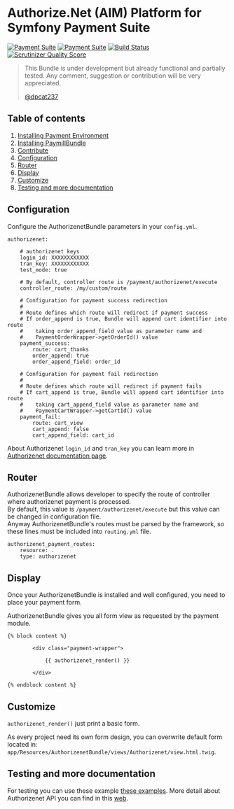 Authorize.Net (AIM) Platform for Symfony Payment Suite
=====

[![Payment Suite](https://raw.github.com/mmoreram/PaymentCoreBundle/gh-pages/public/images/payment-suite.png)](https://github.com/mmoreram/PaymentCoreBundle)
[![Payment Suite](https://raw.github.com/mmoreram/PaymentCoreBundle/gh-pages/public/images/still-maintained.png)]()
[![Build Status](https://api.travis-ci.org/dpcat237/AuthorizenetBundle.png?branch=master)](https://travis-ci.org/dpcat237/AuthorizenetBundle)
[![Scrutinizer Quality Score](https://scrutinizer-ci.com/g/dpcat237/AuthorizenetBundle/badges/quality-score.png?s=43290e459683b8b94de1e695ca851a6451ab1b50)](https://scrutinizer-ci.com/g/dpcat237/AuthorizenetBundle/)

> This Bundle is under development but already functional and partially tested.
> Any comment, suggestion or contribution will be very appreciated.
>
> [@dpcat237](https://github.com/dpcat237)



Table of contents
-----

1.  [Installing Payment Environment](https://gist.github.com/mmoreram/6771947#file-configure-payfony-environment-md)
2.  [Installing PaymillBundle](https://gist.github.com/mmoreram/6771869#file-install-platform-md)
3.  [Contribute](https://gist.github.com/mmoreram/6813203#file-contribute-payfony-md)
4.  [Configuration](#configuration)
5.  [Router](#router)
6.  [Display](#display)
7.  [Customize](#customize)
8.  [Testing and more documentation](#testing-and-more-documentation)


Configuration
-----

Configure the AuthorizenetBundle parameters in your `config.yml`.

    authorizenet:

        # authorizenet keys
        login_id: XXXXXXXXXXXX
        tran_key: XXXXXXXXXXXX
        test_mode: true

        # By default, controller route is /payment/authorizenet/execute
        controller_route: /my/custom/route

        # Configuration for payment success redirection
        #
        # Route defines which route will redirect if payment success
        # If order_append is true, Bundle will append cart identifier into route
        #    taking order_append_field value as parameter name and
        #    PaymentOrderWrapper->getOrderId() value
        payment_success:
            route: cart_thanks
            order_append: true
            order_append_field: order_id

        # Configuration for payment fail redirection
        #
        # Route defines which route will redirect if payment fails
        # If cart_append is true, Bundle will append cart identifier into route
        #    taking cart_append_field value as parameter name and
        #    PaymentCartWrapper->getCartId() value
        payment_fail:
            route: cart_view
            cart_append: false
            cart_append_field: cart_id

About Authorizenet `login_id` and `tran_key` you can learn more in [Authorizenet documentation page](http://support.authorize.net/authkb/index?page=content&id=A576&actp=LIST_POPULAR).

Router
-----

AuthorizenetBundle allows developer to specify the route of controller where authorizenet payment is processed.  
By default, this value is `/payment/authorizenet/execute` but this value can be changed in configuration file.  
Anyway AuthorizenetBundle's routes must be parsed by the framework, so these lines must be included into `routing.yml` file.

    authorizenet_payment_routes:
        resource: .
        type: authorizenet

Display
-----

Once your AuthorizenetBundle is installed and well configured, you need to place your payment form.

AuthorizenetBundle gives you all form view as requested by the payment module.

    {% block content %}

            <div class="payment-wrapper">

                {{ authorizenet_render() }}

            </div>

    {% endblock content %}


Customize
-----

`authorizenet_render()` just print a basic form.

As every project need its own form design, you can overwrite default form located in: `app/Resources/AuthorizenetBundle/views/Authorizenet/view.html.twig`.


Testing and more documentation
-----

For testing you can use these example [these examples](http://developer.authorize.net/testingfaqs/).
More detail about Authorizenet API you can find in this [web](http://developer.authorize.net/).
